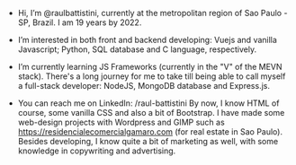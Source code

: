 - Hi, I’m @raulbattistini, currently at the metropolitan region of Sao Paulo - SP, Brazil. I am 19 years by 2022.

- I’m interested in both front and backend developing: Vuejs and vanilla Javascript; Python, SQL database and C language, respectively.

- I’m currently learning JS Frameworks (currently in the "V" of the MEVN stack). There's a long journey for me to take till being able to call myself a full-stack developer: NodeJS, MongoDB database and Express.js.

- You can reach me on LinkedIn: /raul-battistini 
By now, I know HTML of course, some vanilla CSS and also a bit of Bootstrap. I have made some web-design projects with Wordpress and GIMP such as https://residencialecomercialgamaro.com (for real estate in Sao Paulo). 
Besides developing, I know quite a bit of marketing as well, with some knowledge in copywriting and advertising.
<!---
raulbattistini/raulbattistini is a ✨ special ✨ repository because its `README.md` (this file) appears on your GitHub profile.
You can click the Preview link to take a look at your changes.
--->
